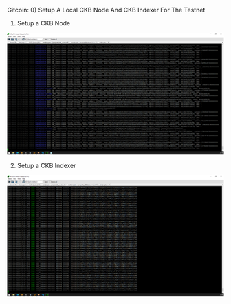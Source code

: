 Gitcoin: 0) Setup A Local CKB Node And CKB Indexer For The Testnet
1. Setup a CKB Node

![alt text](ckb_chain.png?raw=true)


2. Setup a CKB Indexer

![alt text](ckb_index.png?raw=true)